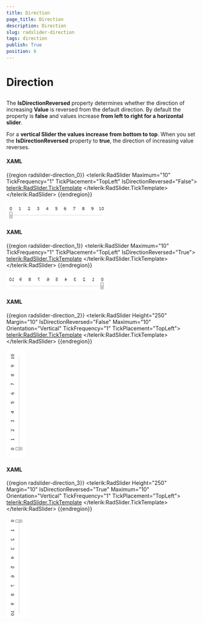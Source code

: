 ```yaml
---
title: Direction
page_title: Direction
description: Direction
slug: radslider-direction
tags: direction
publish: True
position: 6
---
```


# Direction



## 

The __IsDirectionReversed__ property determines whether the direction of 
        increasing __Value__ is reversed from the default direction. 
        By default the property is __false__ and values increase __from left to right
        for a horizontal slider__. 
        

For a __vertical Slider the values increase from bottom to top__. When you set the 
        __IsDirectionReversed__ property to __true__, the direction of 
        increasing value reverses.

#### __XAML__

{{region radslider-direction_0}}
	<telerik:RadSlider Maximum="10" TickFrequency="1" TickPlacement="TopLeft" IsDirectionReversed="False">
	    <telerik:RadSlider.TickTemplate>
	        <DataTemplate>
	            <Grid>
	                <TextBlock Text="{Binding}" FontSize="11" />
	            </Grid>
	        </DataTemplate>
	    </telerik:RadSlider.TickTemplate>
	</telerik:RadSlider>
	{{endregion}}

![](images/radslider_features_normal_horizontal.png)

#### __XAML__

{{region radslider-direction_1}}
	<telerik:RadSlider Maximum="10" TickFrequency="1" TickPlacement="TopLeft" IsDirectionReversed="True">
	    <telerik:RadSlider.TickTemplate>
	        <DataTemplate>
	            <Grid>
	                <TextBlock Text="{Binding}" FontSize="11" />
	            </Grid>
	        </DataTemplate>
	    </telerik:RadSlider.TickTemplate>
	</telerik:RadSlider>
	{{endregion}}

![](images/radslider_features_reversed_horizontal.png)

#### __XAML__

{{region radslider-direction_2}}
	<telerik:RadSlider Height="250" 
	                   Margin="10"
	                   IsDirectionReversed="False"
	                   Maximum="10"
	                   Orientation="Vertical"
	                   TickFrequency="1"
	                   TickPlacement="TopLeft">
	    <telerik:RadSlider.TickTemplate>
	        <DataTemplate>
	            <Grid>
	                <TextBlock FontSize="11" Text="{Binding}" />
	            </Grid>
	        </DataTemplate>
	    </telerik:RadSlider.TickTemplate>
	</telerik:RadSlider>
	{{endregion}}

![](images/radslider_features_normal_vertical.png)

#### __XAML__

{{region radslider-direction_3}}
	<telerik:RadSlider Height="250" 
	                   Margin="10"
	                   IsDirectionReversed="True"
	                   Maximum="10"
	                   Orientation="Vertical"
	                   TickFrequency="1"
	                   TickPlacement="TopLeft">
	    <telerik:RadSlider.TickTemplate>
	        <DataTemplate>
	            <Grid>
	                <TextBlock FontSize="11" Text="{Binding}" />
	            </Grid>
	        </DataTemplate>
	    </telerik:RadSlider.TickTemplate>
	</telerik:RadSlider>
	{{endregion}}

![](images/radslider_features_reversed_vertical.png)
